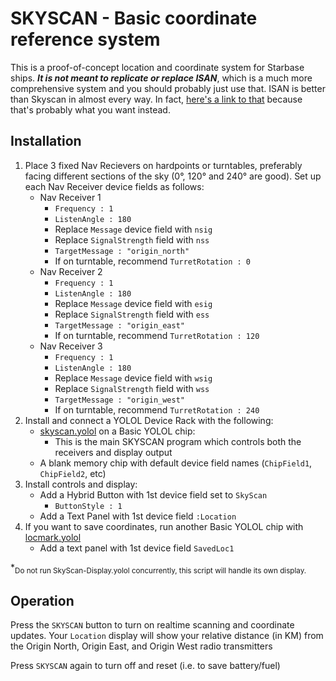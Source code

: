 # SKYSCAN - Basic coordinate reference system
This is a proof-of-concept location and coordinate system for Starbase ships. **_It is not meant to replicate or replace ISAN_**, which is a much more comprehensive system and you should probably just use that. ISAN is better than Skyscan in almost every way. In fact, [here's a link to that](https://isan.to/isan.pdf) because that's probably what you want instead. 

## Installation

  
1. Place 3 fixed Nav Recievers on hardpoints or turntables, preferably facing different sections of the sky (0°, 120° and 240° are good). Set up each Nav Receiver device fields as follows:
    - Nav Receiver 1
        - `Frequency : 1`
        - `ListenAngle : 180`
        - Replace `Message` device field with `nsig`  
        - Replace `SignalStrength` field with `nss`
        - `TargetMessage : "origin_north"`
        - If on turntable, recommend `TurretRotation : 0`
    - Nav Receiver 2
        - `Frequency : 1`
        - `ListenAngle : 180`
        - Replace `Message` device field with `esig`  
        - Replace `SignalStrength` field with `ess`
        - `TargetMessage : "origin_east"`
        - If on turntable, recommend `TurretRotation : 120`
    - Nav Receiver 3
        - `Frequency : 1`
        - `ListenAngle : 180`
        - Replace `Message` device field with `wsig`  
        - Replace `SignalStrength` field with `wss`
        - `TargetMessage : "origin_west"`
        - If on turntable, recommend `TurretRotation : 240`
2. Install and connect a YOLOL Device Rack with the following:
    - [skyscan.yolol](/skyscan.yolol) on a Basic YOLOL chip:
        - This is the main SKYSCAN program which controls both the receivers and display output
    - A blank memory chip with default device field names (`ChipField1`, `ChipField2`, etc)
3. Install controls and display:
    - Add a Hybrid Button with 1st device field set to `SkyScan`
	    - `ButtonStyle : 1`
    - Add a Text Panel with 1st device field `:Location`
4. If you want to save coordinates, run another Basic YOLOL chip with [locmark.yolol](/LocationMark/locmark.yolol)
    - Add a text panel with 1st device field `SavedLoc1`
  
*<sub>Do not run SkyScan-Display.yolol concurrently, this script will handle its own display.<sub>

  
## Operation
Press the `SKYSCAN` button to turn on realtime scanning and coordinate updates. Your `Location` display will show your relative distance (in KM) from the Origin North, Origin East, and Origin West radio transmitters

Press `SKYSCAN` again to turn off and reset (i.e. to save battery/fuel)



